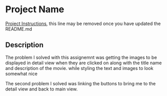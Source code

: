 # Project Name

[Project Instructions](./INSTRUCTIONS.md), this line may be removed once you have updated the README.md

## Description

The problem I solved with this assignemnt was getting the images to be displayed in detail view when they are clicked on along with the title name and description of the movie. while styling the text and images to look somewhat nice

The second problem I solved was linking the buttons to bring me to the detail view and back to main view.
